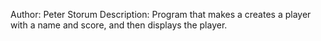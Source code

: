 Author: Peter Storum
Description: Program that makes a creates a player with a name and score, and then displays the player.